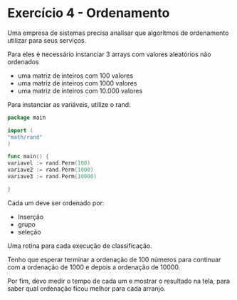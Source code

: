 # Exercício 4 - Ordenamento

Uma empresa de sistemas precisa analisar que algoritmos de ordenamento
utilizar para seus serviços.

Para eles é necessário instanciar 3 arrays com valores aleatórios não ordenados
- uma matriz de inteiros com 100 valores
- uma matriz de inteiros com 1000 valores
- uma matriz de inteiros com 10.000 valores

Para instanciar as variáveis, utilize o rand:

```go
package main

import (
"math/rand"
)

func main() {
variavel := rand.Perm(100)
variave2 := rand.Perm(1000)
variave3 := rand.Perm(10000)

}
````

Cada um deve ser ordenado por:
- Inserção
- grupo
- seleção

Uma rotina para cada execução de classificação.

Tenho que esperar terminar a ordenação de 100 números para continuar
com a ordenação de 1000 e depois a ordenação de 10000.

Por fim, devo medir o tempo de cada um e mostrar o resultado na tela,
para saber qual ordenação ficou melhor para cada arranjo.